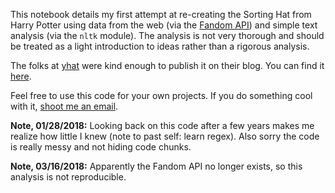This notebook details my first attempt at re-creating the Sorting Hat from Harry Potter using data from the web (via the [Fandom API](http://api.wikia.com/wiki/Quick_Start)) and simple text analysis (via the `nltk` module). The analysis is not very thorough and should be treated as a light introduction to ideas rather than a rigorous analysis. 

The folks at [yhat](http://blog.yhat.com/) were kind enough to publish it on their blog. You can find it [here](http://blog.yhat.com/posts/harry-potter-classification.html).

Feel free to use this code for your own projects. If you do something cool with it, [shoot me an email](<mailto:bryan.berend@gmail.com>). 

**Note, 01/28/2018:** Looking back on this code after a few years makes me realize how little I knew (note to past self: learn regex). Also sorry the code is really messy and not hiding code chunks. 

**Note, 03/16/2018:** Apparently the Fandom API no longer exists, so this analysis is not reproducible. 
